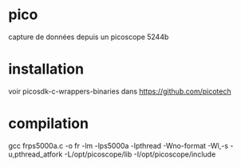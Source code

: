 # pico
capture de données depuis un picoscope 5244b

# installation 
voir picosdk-c-wrappers-binaries dans https://github.com/picotech

# compilation
gcc frps5000a.c -o fr -lm -lps5000a -lpthread -Wno-format -Wl,-s -u,pthread_atfork -L/opt/picoscope/lib -I/opt/picoscope/include
